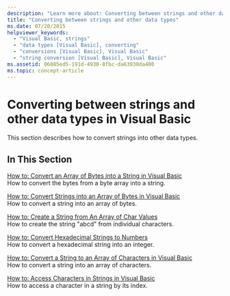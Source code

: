 ```yaml
---
description: "Learn more about: Converting between strings and other data types in Visual Basic"
title: "Converting between strings and other data types"
ms.date: 07/20/2015
helpviewer_keywords:
  - "Visual Basic, strings"
  - "data types [Visual Basic], converting"
  - "conversions [Visual Basic], Visual Basic"
  - "string conversion [Visual Basic], Visual Basic"
ms.assetid: 06085ed5-191d-4930-8fbc-da63930da400
ms.topic: concept-article
---
```

# Converting between strings and other data types in Visual Basic

This section describes how to convert strings into other data types.

## In This Section

[How to: Convert an Array of Bytes into a String in Visual Basic](how-to-convert-an-array-of-bytes-into-a-string.md)  
How to convert the bytes from a byte array into a string.

[How to: Convert Strings into an Array of Bytes in Visual Basic](how-to-convert-strings-into-an-array-of-bytes.md)  
How to convert a string into an array of bytes.

[How to: Create a String from An Array of Char Values](how-to-create-a-string-from-an-array-of-char-values.md)  
How to create the string "abcd" from individual characters.

[How to: Convert Hexadecimal Strings to Numbers](how-to-convert-hexadecimal-strings-to-numbers.md)  
How to convert a hexadecimal string into an integer.

[How to: Convert a String to an Array of Characters in Visual Basic](how-to-convert-a-string-to-an-array-of-characters.md)  
How to convert a string into an array of characters.

[How to: Access Characters in Strings in Visual Basic](how-to-access-characters-in-strings.md)  
How to access a character in a string by its index.
